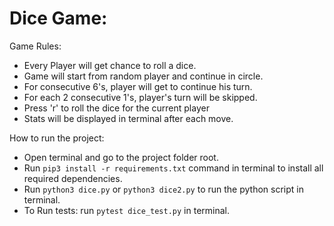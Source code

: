 # Dice Game:

Game Rules:
- Every Player will get chance to roll a dice.
- Game will start from random player and continue in circle.
- For consecutive 6's, player will get to continue his turn.
- For each 2 consecutive 1's, player's turn will be skipped.
- Press 'r' to roll the dice for the current player
- Stats will be displayed in terminal after each move.

How to run the project:
- Open terminal and go to the project folder root.
- Run `pip3 install -r requirements.txt` command in terminal to install all required dependencies.
- Run `python3 dice.py` or `python3 dice2.py` to run the python script in terminal.
- To Run tests: run `pytest dice_test.py` in terminal.
